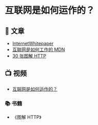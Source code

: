 # 互联网是如何运作的？

## 📄 文章

- [InternetWhitepaper](https://web.stanford.edu/class/msande91si/www-spr04/readings/week1/InternetWhitepaper.htm)
- [互联网是如何工作的 MDN](https://developer.mozilla.org/zh-CN/docs/learn/How_the_Internet_works)
- [30 张图解 HTTP ](https://mubu.com/doc/4n-ehUovcCP)

## 📺 视频

- [互联网是如何运作的？](https://www.bilibili.com/video/BV1Rz4y197Jd)

### 📚 书籍

- 《图解 HTTP》
